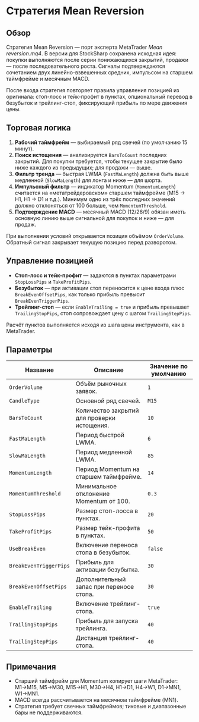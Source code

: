 # Стратегия Mean Reversion

## Обзор
Стратегия Mean Reversion — порт эксперта MetaTrader *Mean reversion.mq4*. В версии для StockSharp сохранена исходная идея: покупки выполняются после серии понижающихся закрытий, продажи — после последовательного роста. Сигналы подтверждаются сочетанием двух линейно-взвешенных средних, импульсом на старшем таймфрейме и месячным MACD.

После входа стратегия повторяет правила управления позицией из оригинала: стоп-лосс и тейк-профит в пунктах, опциональный перевод в безубыток и трейлинг-стоп, фиксирующий прибыль по мере движения цены.

## Торговая логика
1. **Рабочий таймфрейм** — выбираемый ряд свечей (по умолчанию 15 минут).
2. **Поиск истощения** — анализируется `BarsToCount` последних закрытий. Для покупки требуется, чтобы текущее закрытие было ниже каждого из предыдущих; для продажи — выше.
3. **Фильтр тренда** — быстрая LWMA (`FastMaLength`) должна быть выше медленной (`SlowMaLength`) для лонга и ниже — для шорта.
4. **Импульсный фильтр** — индикатор Momentum (`MomentumLength`) считается на «метатрейдеровском» старшем таймфрейме (M15 → H1, H1 → D1 и т.д.). Минимум одно из трёх последних значений должно отклоняться от 100 больше, чем `MomentumThreshold`.
5. **Подтверждение MACD** — месячный MACD (12/26/9) обязан иметь основную линию выше сигнальной для покупок и ниже — для продаж.

При выполнении условий открывается позиция объёмом `OrderVolume`. Обратный сигнал закрывает текущую позицию перед разворотом.

## Управление позицией
- **Стоп-лосс и тейк-профит** — задаются в пунктах параметрами `StopLossPips` и `TakeProfitPips`.
- **Безубыток** — при активации стоп переносится к цене входа плюс `BreakEvenOffsetPips`, как только прибыль превысит `BreakEvenTriggerPips`.
- **Трейлинг-стоп** — если `EnableTrailing = true` и прибыль превышает `TrailingStopPips`, стоп сопровождает цену с шагом `TrailingStepPips`.

Расчёт пунктов выполняется исходя из шага цены инструмента, как в MetaTrader.

## Параметры
| Название | Описание | Значение по умолчанию |
|----------|----------|------------------------|
| `OrderVolume` | Объём рыночных заявок. | `1` |
| `CandleType` | Основной ряд свечей. | `M15` |
| `BarsToCount` | Количество закрытий для проверки истощения. | `10` |
| `FastMaLength` | Период быстрой LWMA. | `6` |
| `SlowMaLength` | Период медленной LWMA. | `85` |
| `MomentumLength` | Период Momentum на старшем таймфрейме. | `14` |
| `MomentumThreshold` | Минимальное отклонение Momentum от 100. | `0.3` |
| `StopLossPips` | Размер стоп-лосса в пунктах. | `20` |
| `TakeProfitPips` | Размер тейк-профита в пунктах. | `50` |
| `UseBreakEven` | Включение переноса стопа в безубыток. | `false` |
| `BreakEvenTriggerPips` | Прибыль для активации безубытка. | `30` |
| `BreakEvenOffsetPips` | Дополнительный запас при переносе стопа. | `30` |
| `EnableTrailing` | Включение трейлинг-стопа. | `true` |
| `TrailingStopPips` | Прибыль для запуска трейлинга. | `40` |
| `TrailingStepPips` | Дистанция трейлинг-стопа. | `40` |

## Примечания
- Старший таймфрейм для Momentum копирует шаги MetaTrader: M1→M15, M5→M30, M15→H1, M30→H4, H1→D1, H4→W1, D1→MN1, W1→MN1.
- MACD всегда рассчитывается на месячном таймфрейме (MN1).
- Стратегия требует свечных таймфреймов; тиковые и диапазонные бары не поддерживаются.
